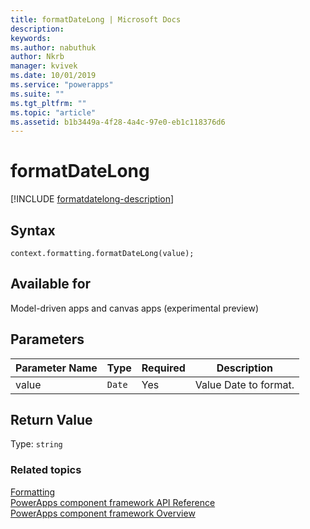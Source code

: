 ```yaml
---
title: formatDateLong | Microsoft Docs
description: 
keywords:
ms.author: nabuthuk
author: Nkrb
manager: kvivek
ms.date: 10/01/2019
ms.service: "powerapps"
ms.suite: ""
ms.tgt_pltfrm: ""
ms.topic: "article"
ms.assetid: b1b3449a-4f28-4a4c-97e0-eb1c118376d6
---
```


# formatDateLong

[!INCLUDE [formatdatelong-description](includes/formatdatelong-description.md)]

## Syntax

`context.formatting.formatDateLong(value);`

## Available for 

Model-driven apps and canvas apps (experimental preview)

## Parameters

| Parameter Name|Type|Required|Description|
| ------------- |----|--------|-----------|
value|`Date`|Yes|Value Date to format.|

## Return Value

Type: `string`


### Related topics

[Formatting](../formatting.md)<br/>
[PowerApps component framework API Reference](../../reference/index.md)<br/>
[PowerApps component framework Overview](../../overview.md)